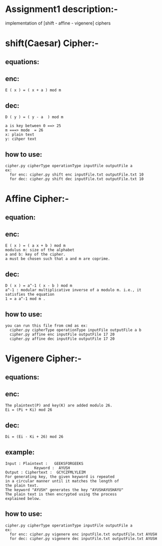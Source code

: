 Assignment1 description:-         
=========================
implementation of [shift - affine - vigenere] ciphers

shift(Caesar) Cipher:-
======================
equations:
----------
  enc:
  ----
    E ( x ) = ( x + a ) mod m 
  dec:
  ----
    D ( y ) = ( y - a  ) mod m 
  
    a is key between 0 ==> 25
    m ===> mode  = 26
    x: plain text
    y: cihper text

how to use:
-----------
    cipher.py cipherType operationType inputFile outputFile a   
    ex:
      for enc: cipher.py shift enc inputFile.txt outputFile.txt 10
      for dec: cipher.py shift dec inputFile.txt outputFile.txt 10



Affine Cipher:-
===============
equation: 
---------
  enc:
  ----
    E ( x ) = ( a x + b ) mod m 
    modulus m: size of the alphabet
    a and b: key of the cipher.
    a must be chosen such that a and m are coprime.
  
  dec:
  ----
    D ( x ) = a^-1 ( x - b ) mod m
    a^-1 : modular multiplicative inverse of a modulo m. i.e., it satisfies the equation
    1 = a a^-1 mod m .

  how to use:
  -----------
    you can run this file from cmd as ex:
      cipher.py cipherType operationType inputFile outputFile a b 
      cipher.py affine enc inputFile outputFile 17 20 
      cipher.py affine dec inputFile outputFile 17 20 
 
 
Vigenere Cipher:-
===============
equations:
----------
  enc:
  ----
    The plaintext(P) and key(K) are added modulo 26.
    Ei = (Pi + Ki) mod 26
  dec:
  ----
    Di = (Ei - Ki + 26) mod 26
  example:
  --------
    Input : Plaintext :   GEEKSFORGEEKS
                 Keyword :  AYUSH
    Output : Ciphertext :  GCYCZFMLYLEIM
    For generating key, the given keyword is repeated
    in a circular manner until it matches the length of 
    the plain text.
    The keyword "AYUSH" generates the key "AYUSHAYUSHAYU"
    The plain text is then encrypted using the process 
    explained below.

how to use:
-----------
    cipher.py cipherType operationType inputFile outputFile a   
    ex:
      for enc: cipher.py vigenere enc inputFile.txt outputFile.txt AYUSH
      for dec: cipher.py vigenere dec inputFile.txt outputFile.txt AYUSH

 
